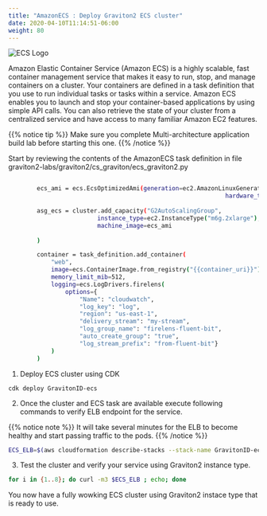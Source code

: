 ```yaml
---
title: "AmazonECS : Deploy Graviton2 ECS cluster"
date: 2020-04-10T11:14:51-06:00
weight: 80
---
```


![ECS Logo](/images/ecs.png)

Amazon Elastic Container Service (Amazon ECS) is a highly scalable, fast container management service that makes it easy to run, stop, and manage containers on a cluster. 
Your containers are defined in a task definition that you use to run individual tasks or tasks within a service. 
Amazon ECS enables you to launch and stop your container-based applications by using simple API calls. 
You can also retrieve the state of your cluster from a centralized service and have access to many familiar Amazon EC2 features.


{{% notice tip %}}
Make sure you complete Multi-architecture application build lab before starting this one. 
{{% /notice %}}


Start by reviewing the contents of the AmazonECS task definition in file graviton2-labs/graviton2/cs_graviton/ecs_graviton2.py

```bash

        ecs_ami = ecs.EcsOptimizedAmi(generation=ec2.AmazonLinuxGeneration.AMAZON_LINUX_2,
                                                             hardware_type=ecs.AmiHardwareType.ARM)
                                                                                
        asg_ecs = cluster.add_capacity("G2AutoScalingGroup",
                         instance_type=ec2.InstanceType("m6g.2xlarge"),
                         machine_image=ecs_ami
                         
        )

        container = task_definition.add_container(
            "web",
            image=ecs.ContainerImage.from_registry("{{container_uri}}"),
            memory_limit_mib=512,
            logging=ecs.LogDrivers.firelens(
                options={
                    "Name": "cloudwatch",
                    "log_key": "log",
                    "region": "us-east-1",
                    "delivery_stream": "my-stream",
                    "log_group_name": "firelens-fluent-bit",
                    "auto_create_group": "true",
                    "log_stream_prefix": "from-fluent-bit"}
            )    
        )
```

1. Deploy ECS cluster using CDK

```
cdk deploy GravitonID-ecs
```

2. Once the cluster and ECS task are available execute following commands to verify ELB endpoint for the service.

{{% notice note %}} 
It will take several minutes for the ELB to become healthy and start passing traffic to the pods. 
{{% /notice %}}


```bash
ECS_ELB=$(aws cloudformation describe-stacks --stack-name GravitonID-ecs --query "Stacks[0].Outputs[0].OutputValue" --output text)
```

3. Test the cluster and verify your service using Graviton2 instance type.

```bash
for i in {1..8}; do curl -m3 $ECS_ELB ; echo; done 

```

You now have a fully wowking ECS cluster using Graviton2 instace type that is ready to use.
